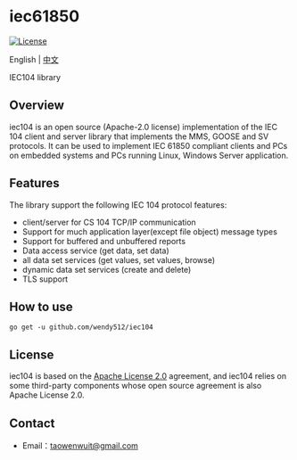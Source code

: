 # iec61850

[![License](https://img.shields.io/badge/license-Apache--2.0-green.svg)](https://www.apache.org/licenses/LICENSE-2.0.html)

English | [中文](README_zh_CN.md)

IEC104 library

## Overview
iec104 is an open source (Apache-2.0 license) implementation of the IEC 104 client and server library that implements the MMS, GOOSE and SV protocols.
It can be used to implement IEC 61850 compliant clients and PCs on embedded systems and PCs running Linux, Windows Server application.

## Features

The library support the following IEC 104 protocol features:

* client/server for CS 104 TCP/IP communication
* Support for much application layer(except file object) message types
* Support for buffered and unbuffered reports
* Data access service (get data, set data)
* all data set services (get values, set values, browse)
* dynamic data set services (create and delete)
* TLS support

## How to use
```shell  
go get -u github.com/wendy512/iec104
```

## License
iec104 is based on the [Apache License 2.0](./LICENSE) agreement, and iec104 relies on some third-party components whose open source agreement is also Apache License 2.0.
## Contact

- Email：<taowenwuit@gmail.com>